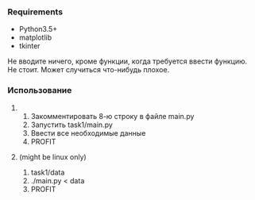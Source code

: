 ### Requirements
*   Python3.5+
*   matplotlib
*   tkinter

Не вводите ничего, кроме функции, когда требуется ввести функцию. Не стоит.
Может случиться что-нибудь плохое.


### Использование
1)
    1.  Закомментировать 8-ю строку в файле main.py
    2.  Запустить task1/main.py
    3.  Ввести все необходимые данные
    4.  PROFIT
    
2) (might be linux only)
    1.   task1/data
    2.  ./main.py < data
    3.  PROFIT 
